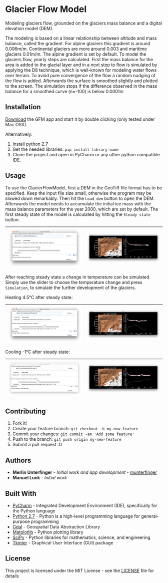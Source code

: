 # Glacier Flow Model

Modeling glaciers flow, grounded on the glaciers mass balance and a digital elevation model (DEM).

The modeling is based on a linear relationship between altitude and mass balance, called the gradient. 
For alpine glaciers this gradient is around 0.006m/m. Continental glaciers are 
more around 0.003 and maritime glaciers 0.01m/m. The alpine gradient is set by default.
To model the glaciers flow, yearly steps are calculated. First the mass balance 
for the area is added to the glacial layer and in a next step to flow is simulated
by applying the D8 technique, which is well-known for modeling water flows over terrain.
To avoid pure convergence of the flow a random nudging of the flow is added. Afterwards
the surface is smoothed slightly and plotted to the screen. The simulation stops 
if the difference observed in the mass balance for a smoothed curve (n=-100) 
is below 0.0001m

## Installation

[Download](https://www.dropbox.com/s/kvajtncb1wb8y2t/GFM.zip?dl=0) the GFM app and start it by double clicking (only tested under Mac OSX).

Alternatively:
1. Install python 2.7
2. Get the needed libraries: `pip install library-name`
3. Clone the project and open in PyCharm or any other python compatible IDE.

## Usage

To use the GlacierFlowModel, first a DEM in the GeoTiff
file format has to be specified. Keep the input file size small, otherwise 
the program may be slowed down remarkably. Then hit the `Load dem` button to open the DEM.
Afterwards the model needs to accumulate the initial ice mass with the mass 
balance parameters for the year 2000, which are set by default.
The first steady state of the model is calculated by hitting the `Steady state` button.

|![Screen01](docs/Screens/Screen01.png) | ![Screen02](docs/Screens/Screen02.png)|
|---|---|

After reaching steady state a change in temperature can be simulated. Simply use 
the slider to choose the temperature change and press `Simulation`, 
to simulate the further development of the glaciers.

Heating 4.5°C after steady state:

|![Screen03](docs/Screens/Screen03.png ) | ![Screen04](docs/Screens/Screen04.png)|
|---|---|

Cooling -1°C after steady state:

|![Screen05](docs/Screens/Screen05.png ) | ![Screen06](docs/Screens/Screen06.png)|
|---|---|

## Contributing

1. Fork it!
2. Create your feature branch: `git checkout -b my-new-feature`
3. Commit your changes: `git commit -am 'Add some feature'`
4. Push to the branch: `git push origin my-new-feature`
5. Submit a pull request :D

## Authors

* **Merlin Unterfinger** - *Initial work and app development* - [munterfinger](https://github.com/munterfinger)
* **Manuel Luck** - *Initial work*

## Built With

* [PyCharm](https://www.jetbrains.com) -  Integrated Development Environment (IDE), specifically for the Python language
* [Python 2.7](https://www.python.org) - Python is a high-level programming language for general-purpose programming
* [Gdal](http://www.gdal.org) - Geospatial Data Abstraction Library
* [Matplotlib](https://matplotlib.org) - Python plotting library
* [SciPy](https://www.scipy.org) - Python libraries for mathematics, science, and engineering
* [Tkinter](https://wiki.python.org/moin/TkInter) - Graphical User Interface (GUI) package

## License

This project is licensed under the MIT License - see the [LICENSE](LICENSE) file for details
